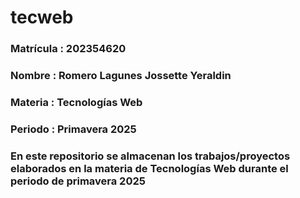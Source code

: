 # tecweb
### **Matrícula** : 202354620
### **Nombre** : Romero Lagunes Jossette Yeraldin
### **Materia** : Tecnologías Web
### **Periodo** : Primavera 2025
### En este repositorio se almacenan los trabajos/proyectos elaborados en la materia de Tecnologías Web durante el periodo de primavera 2025